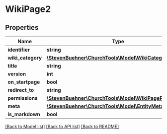 # WikiPage2

## Properties
Name | Type | Description | Notes
------------ | ------------- | ------------- | -------------
**identifier** | **string** |  | 
**wiki_category** | [**\StevenBuehner\ChurchTools\Model\WikiCategory1**](WikiCategory1.md) |  | [optional] 
**title** | **string** |  | [optional] 
**version** | **int** |  | [optional] 
**on_startpage** | **bool** |  | [optional] 
**redirect_to** | **string** |  | [optional] 
**permissions** | [**\StevenBuehner\ChurchTools\Model\WikiPagePermissions**](WikiPagePermissions.md) |  | [optional] 
**meta** | [**\StevenBuehner\ChurchTools\Model\EntityMetaData**](EntityMetaData.md) |  | [optional] 
**is_markdown** | **bool** |  | [optional] 

[[Back to Model list]](../../README.md#documentation-for-models) [[Back to API list]](../../README.md#documentation-for-api-endpoints) [[Back to README]](../../README.md)

